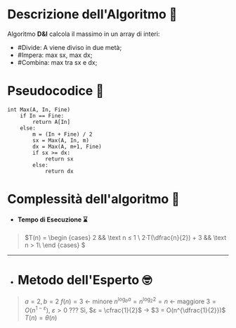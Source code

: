# Descrizione dell'Algoritmo 📃
Algoritmo **D&I** calcola il massimo in un array di interi:
- #Divide: A viene diviso in due metà;
- #Impera: max sx, max dx;
- #Combina: max tra sx e dx;

# Pseudocodice 🧬
``` Pseudocodice TI:"Max" "FOLD"
int Max(A, In, Fine)
	if In == Fine:
		return A[In]
	else:
		m = (In + Fine) / 2
		sx = Max(A, In, m)
		dx = Max(A, m+1, Fine)
		if sx >= dx:
			return sx
		else:
			return dx
```

# Complessità dell'algoritmo 🔬
- #### Tempo di Esecuzione ⌛
>$T(n) =
\begin {cases} 
2 && \text n ≤ 1 \\
2·T(\dfrac{n}{2}) + 3 && \text n > 1\\
\end {cases}
$ 
***
- # Metodo dell'Esperto 🤓
>$a = 2, b = 2$
$f(n) = 3$ $\longleftarrow$ minore
$n^{\log_b a} = n^{\log_2 2} = n$ $\longleftarrow$ maggiore
$3 = O(n^{1-ε})$, $ε>0$ ???
Sì, $ε = \cfrac{1}{2}$ -> $3 = O(n^{\dfrac{1}{2}})$
$T(n) = θ(n)$
